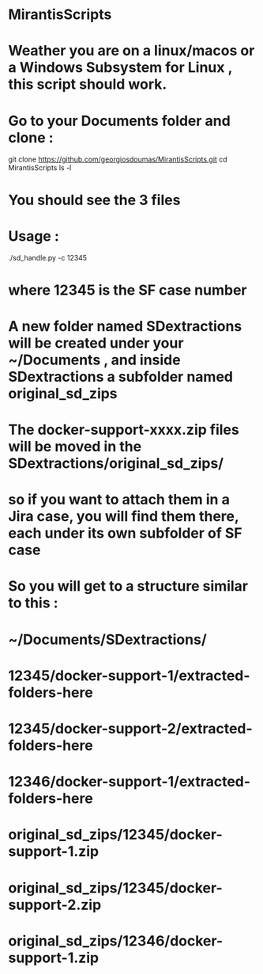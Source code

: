 # MirantisScripts
# Weather you are on a linux/macos or a Windows Subsystem for Linux , this script should work.
# Go to your Documents folder and clone :
git clone https://github.com/georgiosdoumas/MirantisScripts.git
cd MirantisScripts
ls -l 
# You should see the 3 files 
# Usage :
./sd_handle.py -c 12345 
# where 12345 is the SF case number 
# A new folder named SDextractions will be created under your ~/Documents , and inside SDextractions a subfolder named original_sd_zips
# The docker-support-xxxx.zip files will be moved in the SDextractions/original_sd_zips/
# so if you want to attach them in a Jira case, you will find them there, each under its own subfolder of SF case
# So you will get to a structure similar to this :
# ~/Documents/SDextractions/
#                           12345/docker-support-1/extracted-folders-here
#                           12345/docker-support-2/extracted-folders-here
#                           12346/docker-support-1/extracted-folders-here
#                           original_sd_zips/12345/docker-support-1.zip
#                           original_sd_zips/12345/docker-support-2.zip
#                           original_sd_zips/12346/docker-support-1.zip
